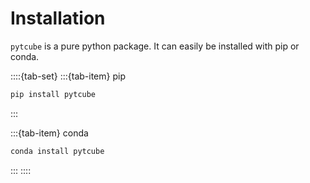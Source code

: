 # Installation

`pytcube` is a pure python package. It can easily be installed with pip or conda.

::::{tab-set}
:::{tab-item} pip
```bash
pip install pytcube
```
:::

:::{tab-item} conda
```bash
conda install pytcube
```
:::
::::
